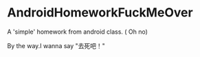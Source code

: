 AndroidHomeworkFuckMeOver
=========================

A 'simple' homework from android class. ( Oh no)


By the way.I wanna say "去死吧！"
